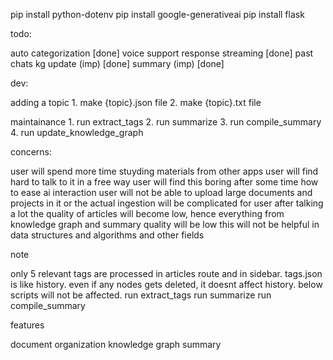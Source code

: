 pip install python-dotenv
pip install google-generativeai
pip install flask

todo:

auto categorization [done]
voice support
response streaming [done]
past chats
kg update (imp) [done]
summary (imp) [done]

dev:

adding a topic
    1. make {topic}.json file
    2. make {topic}.txt file

maintainance
    1. run extract_tags
    2. run summarize
    3. run compile_summary
    4. run update_knowledge_graph

concerns:

user will spend more time stuyding materials from other apps
user will find hard to talk to it in a free way
user will find this boring after some time
    how to ease ai interaction
user will not be able to upload large documents and projects in it
    or the actual ingestion will be complicated for user
after talking a lot the quality of articles will become low,
    hence everything from knowledge graph and summary quality will be low
this will not be helpful in data structures and algorithms and other fields

note

only 5 relevant tags are processed in articles route and in sidebar.
tags.json is like history. even if any nodes gets deleted, it doesnt affect history.
below scripts will not be affected.
    run extract_tags
    run summarize
    run compile_summary

features

document organization
knowledge graph
summary